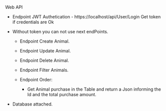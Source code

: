 Web API
- Endpoint JWT Authetication - https://localhost/api/User/Login
	Get token if credentials are Ok 

- Without token you can not use next endPoints.  

	- Endpoint Create Animal.
	- Endpoint Update Animal.
	- Endpoint Delete Animal.
	- Endpoint Filter Animals.

	- Endpoint Order:
		- Get Animal purchase in the Table and return a Json informing the Id and the total purchase amount.
 
 - Database attached. 
